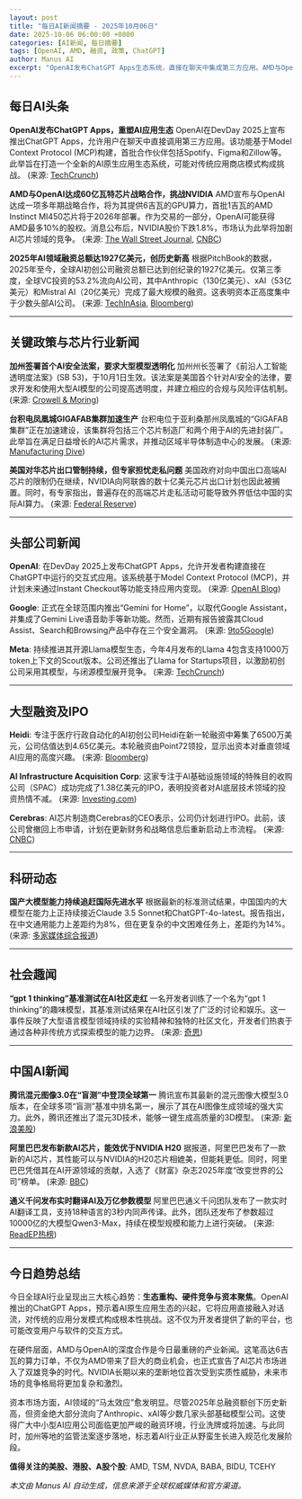 ```yaml
---
layout: post
title: "每日AI新闻摘要 - 2025年10月06日"
date: 2025-10-06 06:00:00 +0800
categories: [AI新闻, 每日摘要]
tags: [OpenAI, AMD, 融资, 政策, ChatGPT]
author: Manus AI
excerpt: "OpenAI发布ChatGPT Apps生态系统，直接在聊天中集成第三方应用。AMD与OpenAI达成60亿瓦特芯片战略合作，挑战NVIDIA市场地位。2025年AI领域融资总额达1927亿美元，创历史新高。"
---
```


## 每日AI头条

**OpenAI发布ChatGPT Apps，重塑AI应用生态**
OpenAI在DevDay 2025上宣布推出ChatGPT Apps，允许用户在聊天中直接调用第三方应用。该功能基于Model Context Protocol (MCP)构建，首批合作伙伴包括Spotify、Figma和Zillow等。此举旨在打造一个全新的AI原生应用生态系统，可能对传统应用商店模式构成挑战。 (来源: [TechCrunch](https://techcrunch.com/2025/10/06/openai-launches-apps-inside-of-chatgpt/))

**AMD与OpenAI达成60亿瓦特芯片战略合作，挑战NVIDIA**
AMD宣布与OpenAI达成一项多年期战略合作，将为其提供6吉瓦的GPU算力，首批1吉瓦的AMD Instinct MI450芯片将于2026年部署。作为交易的一部分，OpenAI可能获得AMD最多10%的股权。消息公布后，NVIDIA股价下跌1.8%，市场认为此举将加剧AI芯片领域的竞争。 (来源: [The Wall Street Journal](https://www.wsj.com/tech/ai/openai-amd-deal-ai-chips-ed92cc42), [CNBC](https://www.cnbc.com/2025/10/06/openai-amd-chip-deal-ai.html))

**2025年AI领域融资总额达1927亿美元，创历史新高**
根据PitchBook的数据，2025年至今，全球AI初创公司融资总额已达到创纪录的1927亿美元。仅第三季度，全球VC投资的53.2%流向AI公司，其中Anthropic（130亿美元）、xAI（53亿美元）和Mistral AI（20亿美元）完成了最大规模的融资。这表明资本正高度集中于少数头部AI公司。 (来源: [TechInAsia](https://www.techinasia.com/news/ai-startup-funding-hits-record-1927b-2025-report), [Bloomberg](https://www.bloomberg.com/news/articles/2025-10-06/ai-health-startup-heidi-gets-point72-funds-at-465-million-value))

---

## 关键政策与芯片行业新闻

**加州签署首个AI安全法案，要求大型模型透明化**
加州州长签署了《前沿人工智能透明度法案》(SB 53)，于10月1日生效。该法案是美国首个针对AI安全的法律，要求开发和使用大型AI模型的公司提高透明度，并建立相应的合规与风险评估机制。 (来源: [Crowell & Moring](https://www.crowell.com/en/insights/client-alerts/californias-landmark-ai-law-demands-transparency-from-leading-ai-developers))

**台积电凤凰城GIGAFAB集群加速生产**
台积电位于亚利桑那州凤凰城的“GIGAFAB集群”正在加速建设，该集群将包括三个芯片制造厂和两个用于AI的先进封装厂。此举旨在满足日益增长的AI芯片需求，并推动区域半导体制造中心的发展。 (来源: [Manufacturing Dive](https://www.manufacturingdive.com/spons/navigating-growth-in-semiconductor-manufacturing-ai-regional-hubs-and-wor/760839/))

**美国对华芯片出口管制持续，但专家担忧走私问题**
美国政府对向中国出口高端AI芯片的限制仍在继续，NVIDIA向阿联酋的数十亿美元芯片出口计划也因此被搁置。同时，有专家指出，普遍存在的高端芯片走私活动可能导致外界低估中国的实际AI算力。 (来源: [Federal Reserve](https://www.federalreserve.gov/econres/notes/feds-notes/the-state-of-ai-competition-in-advanced-economies-20251006.html))

---

## 头部公司新闻

**OpenAI**: 在DevDay 2025上发布ChatGPT Apps，允许开发者构建直接在ChatGPT中运行的交互式应用。该系统基于Model Context Protocol (MCP)，并计划未来通过Instant Checkout等功能支持应用内变现。 (来源: [OpenAI Blog](https://openai.com/index/introducing-apps-in-chatgpt/))

**Google**: 正式在全球范围内推出“Gemini for Home”，以取代Google Assistant，并集成了Gemini Live语音助手等新功能。然而，近期有报告披露其Cloud Assist、Search和Browsing产品中存在三个安全漏洞。 (来源: [9to5Google](https://9to5google.com/2025/10/06/gemini-for-home-rolling-out-schedule-countries/))

**Meta**: 持续推进其开源Llama模型生态，今年4月发布的Llama 4包含支持1000万token上下文的Scout版本。公司还推出了Llama for Startups项目，以激励初创公司采用其模型，与闭源模型展开竞争。 (来源: [TechCrunch](https://techcrunch.com/2025/10/06/meta-llama-everything-you-need-to-know-about-the-open-generative-ai-model/))

---

## 大型融资及IPO

**Heidi**: 专注于医疗行政自动化的AI初创公司Heidi在新一轮融资中筹集了6500万美元，公司估值达到4.65亿美元。本轮融资由Point72领投，显示出资本对垂直领域AI应用的高度兴趣。 (来源: [Bloomberg](https://www.bloomberg.com/news/articles/2025-10-06/ai-health-startup-heidi-gets-point72-funds-at-465-million-value))

**AI Infrastructure Acquisition Corp**: 这家专注于AI基础设施领域的特殊目的收购公司（SPAC）成功完成了1.38亿美元的IPO，表明投资者对AI底层技术领域的投资热情不减。 (来源: [Investing.com](https://www.investing.com/news/company-news/ai-infrastructure-acquisition-corp-closes-upsized-138-million-spac-ipo-93CH-4273699))

**Cerebras**: AI芯片制造商Cerebras的CEO表示，公司仍计划进行IPO。此前，该公司曾撤回上市申请，计划在更新财务和战略信息后重新启动上市流程。 (来源: [CNBC](https://www.cnbc.com/2025/10/06/cerebras-ceo-says-company-still-intends-to-go-public.html))

---

## 科研动态

**国产大模型能力持续追赶国际先进水平**
根据最新的标准测试结果，中国国内的大模型在能力上正持续接近Claude 3.5 Sonnet和ChatGPT-4o-latest。报告指出，在中文通用能力上差距约为8%，但在更复杂的中文困难任务上，差距约为14%。 (来源: [多家媒体综合报道](https://www.douyin.com/search/%E9%A6%96%E6%89%B9%E5%A4%A7%E6%A8%A1%E5%9E%8B%E6%A0%87%E5%87%86%E6%B5%8B%E8%AF%95))

---

## 社会趣闻

**“gpt 1 thinking”基准测试在AI社区走红**
一名开发者训练了一个名为“gpt 1 thinking”的趣味模型，其基准测试结果在AI社区引发了广泛的讨论和娱乐。这一事件反映了大型语言模型领域持续的实验精神和独特的社区文化，开发者们热衷于通过各种非传统方式探索模型的能力边界。 (来源: [奇思](https://news.miracleplus.com/feeds))

---

## 中国AI新闻

**腾讯混元图像3.0在“盲测”中登顶全球第一**
腾讯宣布其最新的混元图像大模型3.0版本，在全球多项“盲测”基准中排名第一，展示了其在AI图像生成领域的强大实力。此外，腾讯还推出了混元3D技术，能够一键生成高质量的3D模型。 (来源: [新浪美股](http://haiwaihuaren.com/index.php))

**阿里巴巴发布新款AI芯片，能效优于NVIDIA H20**
据报道，阿里巴巴发布了一款新的AI芯片，其性能可以与NVIDIA的H20芯片相媲美，但能耗更低。同时，阿里巴巴凭借其在AI开源领域的贡献，入选了《财富》杂志2025年度“改变世界的公司”榜单。 (来源: [BBC](https://www.bbc.com/news/articles/cgmz2vm3yv8o))

**通义千问发布实时翻译AI及万亿参数模型**
阿里巴巴通义千问团队发布了一款实时AI翻译工具，支持18种语言的3秒内同声传译。此外，团队还发布了参数超过10000亿的大模型Qwen3-Max，持续在模型规模和能力上进行突破。 (来源: [ReadEP热榜](https://readep.com/))

---

## 今日趋势总结

今日全球AI行业呈现出三大核心趋势：**生态重构、硬件竞争与资本聚焦**。OpenAI推出的ChatGPT Apps，预示着AI原生应用生态的兴起，它将应用直接融入对话流，对传统的应用分发模式构成根本性挑战。这不仅为开发者提供了新的平台，也可能改变用户与软件的交互方式。

在硬件层面，AMD与OpenAI的深度合作是今日最重磅的产业新闻。这笔高达6吉瓦的算力订单，不仅为AMD带来了巨大的商业机会，也正式宣告了AI芯片市场进入了双雄竞争的时代。NVIDIA长期以来的垄断地位首次受到实质性威胁，未来市场的竞争格局将更加复杂和激烈。

资本市场方面，AI领域的“马太效应”愈发明显。尽管2025年总融资额创下历史新高，但资金绝大部分流向了Anthropic、xAI等少数几家头部基础模型公司。这使得广大中小型AI应用公司面临更加严峻的融资环境，行业洗牌或将加速。与此同时，加州等地的监管法案逐步落地，标志着AI行业正从野蛮生长进入规范化发展阶段。

**值得关注的美股、港股、A股个股**: AMD, TSM, NVDA, BABA, BIDU, TCEHY

*本文由 Manus AI 自动生成，信息来源于全球权威媒体和官方渠道。*
